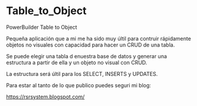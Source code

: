 # Table_to_Object
PowerBuilder Table to Object

Pequeña aplicación que a mi me ha sido muy últil para contruir rápidamente objetos no visuales con capacidad para hacer un CRUD de una tabla.

Se puede elegir una tabla d enuestra base de datos y generar una estructura a partir de ella y un objeto no visual con CRUD.

La estructura será últil para los SELECT, INSERTS y UPDATES.

Para estar al tanto de lo que publico puedes seguri mi blog:

https://rsrsystem.blogspot.com/
